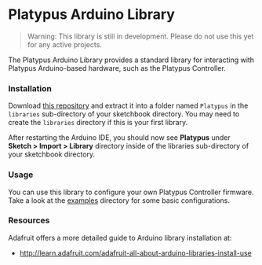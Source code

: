 Platypus Arduino Library
========================

> Warning: This library is still in development.  Please do not use this yet for any active projects.

The Platypus Arduino Library provides a standard library for interacting with Platypus Arduino-based hardware, such as the Platypus Controller.

### Installation ###

Download [this repository](https://github.com/PlatypusLLC/Arduino/archive/master.zip) and extract it into a folder named `Platypus` in the `libraries` sub-directory of your sketchbook directory.  You may need to create the `libraries` directory if this is your first library.

After restarting the Arduino IDE, you should now see **Platypus** under **Sketch > Import > Library**  directory inside of the libraries sub-directory of your sketchbook directory.

### Usage ###

You can use this library to configure your own Platypus Controller firmware.  Take a look at the [examples](examples) directory for some basic configurations.

### Resources ###

Adafruit offers a more detailed guide to Arduino library installation at:
* http://learn.adafruit.com/adafruit-all-about-arduino-libraries-install-use
